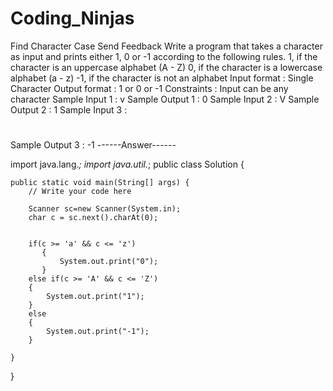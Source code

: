 # Coding_Ninjas
Find Character Case
Send Feedback
Write a program that takes a character as input and prints either 1, 0 or -1 according to the following rules.
1, if the character is an uppercase alphabet (A - Z)
0, if the character is a lowercase alphabet (a - z)
-1, if the character is not an alphabet
Input format :
Single Character
Output format :
1 or 0 or -1
Constraints :
Input can be any character
Sample Input 1 :
v
Sample Output 1 :
0
Sample Input 2 :
V
Sample Output 2 :
1
Sample Input 3 :
#
Sample Output 3 :
-1
------Answer------



import java.lang.*; 
import java.util.*;
public class Solution {
    
    public static void main(String[] args) {
        // Write your code here

        Scanner sc=new Scanner(System.in);
        char c = sc.next().charAt(0);        

      
        if(c >= 'a' && c <= 'z')
           {
               System.out.print("0");
           }
        else if(c >= 'A' && c <= 'Z')
        {
            System.out.print("1");
        }
        else
        {
            System.out.print("-1");
        }

    }
}

